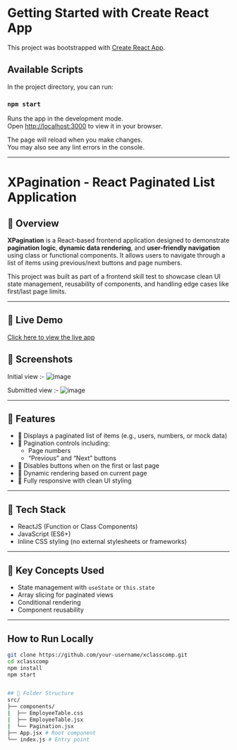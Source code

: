 # Getting Started with Create React App

This project was bootstrapped with [Create React App](https://github.com/facebook/create-react-app).

## Available Scripts

In the project directory, you can run:

### `npm start`

Runs the app in the development mode.\
Open [http://localhost:3000](http://localhost:3000) to view it in your browser.

The page will reload when you make changes.\
You may also see any lint errors in the console.

--------------------------------------------------------------------------------------------------------------------------




# XPagination - React Paginated List Application

## 📘 Overview

**XPagination** is a React-based frontend application designed to demonstrate **pagination logic**, **dynamic data rendering**, and **user-friendly navigation** using class or functional components. It allows users to navigate through a list of items using previous/next buttons and page numbers.

This project was built as part of a frontend skill test to showcase clean UI state management, reusability of components, and handling edge cases like first/last page limits.

---

## 🔗 Live Demo
[Click here to view the live app](https://xpagination-15a2x4o66-kanishkas-projects-95e27a37.vercel.app/)



## 📸 Screenshots

Initial view :- 
![image](https://github.com/user-attachments/assets/56ad931f-52a6-40c1-9899-f49432e174ec)


Submitted view :-
![image](https://github.com/user-attachments/assets/2dc9bd65-0e45-416e-a5cb-b13729c54dd1)




---

## 🚀 Features

- 📄 Displays a paginated list of items (e.g., users, numbers, or mock data)
- 🔢 Pagination controls including:
  - Page numbers
  - “Previous” and “Next” buttons
- 🚫 Disables buttons when on the first or last page
- 🔄 Dynamic rendering based on current page
- 📱 Fully responsive with clean UI styling

---

## 🧰 Tech Stack

- ReactJS (Function or Class Components)
- JavaScript (ES6+)
- Inline CSS styling (no external stylesheets or frameworks)

---

## 🧩 Key Concepts Used

- State management with `useState` or `this.state`
- Array slicing for paginated views
- Conditional rendering
- Component reusability

---

## How to Run Locally
```bash
git clone https://github.com/your-username/xclasscomp.git
cd xclasscomp
npm install
npm start


## 📂 Folder Structure
src/
├── components/
|  ├── EmployeeTable.css
|  ├── EmployeeTable.jsx 
|  └── Pagination.jsx
├── App.jsx # Root component
└── index.js # Entry point


